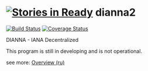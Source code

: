 [![Stories in Ready](https://badge.waffle.io/denizzzka/dianna2.png?label=ready&title=Ready)](https://waffle.io/denizzzka/dianna2)
dianna2
=======
[![Build Status](https://travis-ci.org/denizzzka/dianna2.svg?branch=master)](https://travis-ci.org/denizzzka/dianna2)
[![Coverage Status](https://coveralls.io/repos/denizzzka/dianna2/badge.svg?branch=master)](https://coveralls.io/r/denizzzka/dianna2)

DIANNA - IANA Decentralized

This program is still in developing and is not operational.

see more: [Overview (ru)](https://github.com/denizzzka/dianna2/wiki/Overview-(ru))
